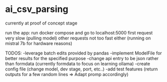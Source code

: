 # ai_csv_parsing

currently at  proof of concept stage

run the app: 
run docker compose and go to localhost:5000
first request very slow (pulling model)
other requests not too fast either (running on mistral 7b for hardware reasons)

TODOS:
    -leverage batch edits provided by pandas
    -implement ModelFile for better results for the specified purpose
    -change api entry to be json rather than formdata (currently formdata to focus on learning ollama)
    -create config file (change model, dev stage, port, etc..)
    -add test features (return outputs for a few random lines => Adapt promp accordingly)

